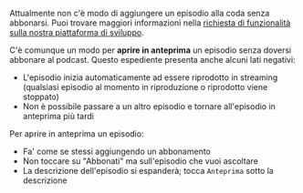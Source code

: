 Attualmente non c'è modo di aggiungere un episodio alla coda senza abbonarsi.
Puoi trovare maggiori informazioni nella [richiesta di funzionalità sulla nostra
piattaforma di sviluppo](https://github.com/AntennaPod/AntennaPod/issues/4710).

C'è comunque un modo per **aprire in anteprima** un episodio senza doversi
abbonare al podcast. Questo espediente presenta anche alcuni lati negativi:

- L'episodio inizia automaticamente ad essere riprodotto in streaming (qualsiasi
episodio al momento in riproduzione o riprodotto viene stoppato)
- Non è possibile passare a un altro episodio e tornare all'episodio in anteprima
più tardi

Per aprire in anteprima un episodio:

- Fa' come se stessi aggiungendo un abbonamento
- Non toccare su "Abbonati" ma sull'episodio che vuoi ascoltare
- La descrizione dell'episodio si espanderà; tocca `Anteprima` sotto la
descrizione
